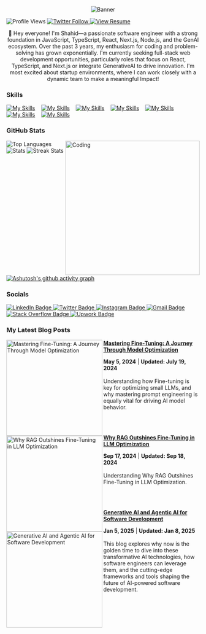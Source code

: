 <p align="center">
  <img src="https://github.com/user-attachments/assets/789b0663-2074-4799-8532-06299eff4052" alt=" Banner">
</p>

</p>
<p align="left">
  <img src="https://komarev.com/ghpvc/?username=mohammadshahidbeigh&label=Profile%20views&color=0e75b6&style=flat" alt="Profile Views" /> 
  <a href="https://twitter.com/m0hammad_shahid" target="blank">
    <img src="https://img.shields.io/twitter/follow/m0hammad_shahid?logo=twitter&style=flat" alt="Twitter Follow" />
  </a>
  <a href="https://drive.google.com/file/d/1K_Xy59h_L5r5OmtD1_Hp8Jdac3UnlugS/view?usp=sharing" download>
    <img src="https://img.shields.io/badge/View-Resume-blue?style=flat&logo=adobeacrobatreader" alt="View Resume" />
  </a>
</p>


<div align="center">👋 Hey everyone! I'm Shahid—a passionate software engineer with a strong foundation in JavaScript, TypeScript, React, Next.js, Node.js, and the GenAI ecosystem. Over the past 3 years, my enthusiasm for coding and problem-solving has grown exponentially. I'm currently seeking full-stack web development opportunities, particularly roles that focus on React, TypeScript, and Next.js or integrate GenerativeAI to drive innovation. I'm most excited about startup environments, where I can work closely with a dynamic team to make a meaningful Impact!
</div>

                                                                                                                                                                                                    
### Skills
[![My Skills](https://skillicons.dev/icons?i=html,css,js,ts)](https://skillicons.dev) &nbsp;&nbsp;
[![My Skills](https://skillicons.dev/icons?i=react,redux,next,electron)](https://skillicons.dev) &nbsp;&nbsp;
[![My Skills](https://skillicons.dev/icons?i=tailwind,scss,materialui)](https://skillicons.dev) &nbsp;&nbsp;
[![My Skills](https://skillicons.dev/icons?i=graphql,apollo,jest,cypress)](https://skillicons.dev) &nbsp;&nbsp;
[![My Skills](https://skillicons.dev/icons?i=nodejs,express,mongodb,mysql,postgres,prisma,postman)](https://skillicons.dev) &nbsp;&nbsp;
[![My Skills](https://skillicons.dev/icons?i=git,github,githubactions,appwrite,vitest,netlify,vercel)](https://skillicons.dev) &nbsp;&nbsp;
[![My Skills](https://skillicons.dev/icons?i=py,linux,firebase,supabase,jenkins,aws,redis,docker,kubernetes)](https://skillicons.dev)






<!-- Proudly created with GPRM ( https://gprm.itsvg.in ) -->

### GitHub Stats
<img align="right" alt="Coding" width="350" src="https://media3.giphy.com/media/v1.Y2lkPTc5MGI3NjExYnFmaTU5cWtrMG1tdnplanZmdjNndGl3bHFzY3dyN3JrYjVuNXZybCZlcD12MV9pbnRlcm5hbF9naWZfYnlfaWQmY3Q9Zw/qgQUggAC3Pfv687qPC/giphy.webp"> 



![Top Languages](https://github-readme-stats.vercel.app/api/top-langs/?username=mohammadshahidbeigh&theme=radical&hide_border=true&include_all_commits=true&count_private=false&layout=compact)
![Stats](https://github-readme-stats.vercel.app/api?username=mohammadshahidbeigh&theme=radical&hide_border=true&include_all_commits=true&count_private=false)
![Streak Stats](https://github-readme-streak-stats.herokuapp.com/?user=mohammadshahidbeigh&theme=radical&hide_border=true)

[![Ashutosh's github activity graph](https://github-readme-activity-graph.vercel.app/graph?username=mohammadshahidbeigh&bg_color=000000&color=e70db8&line=0b12da&point=eee2eb&area=true&hide_border=true)](https://github.com/ashutosh00710/github-readme-activity-graph)





<!-- Proudly created with GPRM ( https://gprm.itsvg.in ) -->

<!-- Proudly created with GPRM ( https://gprm.itsvg.in ) -->

### Socials

<div id="badges">
  <a href="https://www.linkedin.com/in/mohammad-shahid-beigh/">
    <img src="https://img.shields.io/badge/LinkedIn-blue?style=for-the-badge&logo=linkedin&logoColor=white" alt="LinkedIn Badge"/>
  </a>
  <a href="https://x.com/m0hammad_shahid?t=yHwKObUdCDXJX2NYeSJ4eA&s=08">
    <img src="https://img.shields.io/badge/Twitter-blue?style=for-the-badge&logo=twitter&logoColor=white" alt="Twitter Badge"/>
  </a>
  <a href="https://www.instagram.com/m0hammadshahid_?igsh=dzVjMWozN3VheGQ2">
    <img src="https://img.shields.io/badge/Instagram-darkred?style=for-the-badge&logo=instagram&logoColor=white" alt="Instagram Badge"/>
  </a>
  <a href="mailto:mohammadshahidbeigh@gmail.com">
    <img src="https://img.shields.io/badge/Gmail-FF0000?style=for-the-badge&logo=gmail&logoColor=white" alt="Gmail Badge"/>
  </a>
  <a href="https://stackoverflow.com/users/21755863/mohammad-shahid-beigh?tab=profile">
    <img src="https://img.shields.io/badge/Stack_Overflow-FE7A16?style=for-the-badge&logo=stack-overflow&logoColor=white" alt="Stack Overflow Badge"/>
  </a>
  <a href="https://www.upwork.com/freelancers/~01667608f00cd4224b?mp_source=share">
    <img src="https://img.shields.io/badge/Upwork-6FDA44?style=for-the-badge&logo=upwork&logoColor=white" alt="Upwork Badge"/>
  </a>
</div>

### My Latest Blog Posts
<!-- BLOG-POST-LIST:START -->
<!-- BLOG-POST-LIST:END -->
<!-- HASHNODE_BLOG:START -->
<p align="left">
<a href="https://mohammadshahidbeigh.hashnode.dev/mastering-fine-tuning-a-journey-through-model-optimization" title="Mastering Fine-Tuning: A Journey Through Model Optimization"><img src="https://cdn.hashnode.com/res/hashnode/image/upload/v1725476315531/b409b64b-ecf5-40cd-84ff-96b5156bf57b.png?w=1600&h=840&fit=crop&crop=entropy&auto=compress,format&format=webp" alt="Mastering Fine-Tuning: A Journey Through Model Optimization" width="250px" align="left" /></a>
<a href="https://mohammadshahidbeigh.hashnode.dev/mastering-fine-tuning-a-journey-through-model-optimization" title="Why RAG Outshines Fine-Tuning in LLM Optimization"><strong>Mastering Fine-Tuning: A Journey Through Model Optimization</strong></a>
<div><strong> May 5, 2024</strong> | <strong>Updated: July 19, 2024</strong></div>
<br/>Understanding how Fine-tuning is key for optimizing small LLMs, and why mastering prompt engineering is equally vital for driving AI model behavior.</p> <br/> <br/>

<a href="https://mohammadshahidbeigh.hashnode.dev/why-rag-outshines-fine-tuning-in-llm-optimization" title="Why RAG Outshines Fine-Tuning in LLM Optimization"><img src="https://framerusercontent.com/images/Vk7p8LACFAKiG7QLnlwAwks6uU0.png" alt="Why RAG Outshines Fine-Tuning in LLM Optimization" width="250px" align="left" /></a>
<a href="https://mohammadshahidbeigh.hashnode.dev/why-rag-outshines-fine-tuning-in-llm-optimization" title="Mastering Fine-Tuning: A Journey Through Model Optimization"><strong>Why RAG Outshines Fine-Tuning in LLM Optimization</strong></a>
<div><strong> Sep 17, 2024</strong> | <strong>Updated: Sep 18, 2024</strong></div>
<br/>Understanding Why RAG Outshines Fine-Tuning in LLM Optimization.</p> <br/> <br/>

<a href="https://mohammadshahidbeigh.hashnode.dev/generative-ai-and-agentic-ai-for-software-development" title="Generative AI and Agentic AI for Software Development"><img src="https://cdn.hashnode.com/res/hashnode/image/upload/v1736086288820/e42142eb-e1a2-4ed9-aede-940b6bdc4ead.jpeg?w=1600&h=840&fit=crop&crop=entropy&auto=compress,format&format=webp" alt="Generative AI and Agentic AI for Software Development" width="250px" align="left" /></a>
<a href="https://mohammadshahidbeigh.hashnode.dev/generative-ai-and-agentic-ai-for-software-development" title="Generative AI and Agentic AI for Software Development"><strong>Generative AI and Agentic AI for Software Development</strong></a>
<div><strong> Jan 5, 2025</strong> | <strong>Updated: Jan 8, 2025</strong></div>
<br/>This blog explores why now is the golden time to dive into these transformative AI technologies, how software engineers can leverage them, and the cutting-edge frameworks and tools shaping the future of AI-powered software development.</p> <br/> <br/>
<!-- HASHNODE_BLOG:END -->
